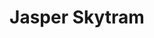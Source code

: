 ---
layout: project
order: 8
metatitle: Jasper Skytram ✕ Esten.co
metadescription: Experience Jasper from the highest aerial tramway in Canada
metaimg: skytram-meta.jpg
device: desktop
title: Jasper Skytram
headline: Ride Canada's highest aerial tramway into new altitudes
hyperlink: https://www.jasperskytram.com/
hex: "008BB4"
hex2: "a1daea"
agency: Lift Interactive
type: Website
role: Strategy
role2: Design
bug: jasper-skytram-bug.png
cardbackground: jasper-skytram-background.png
cardbackgroundalt: Jasper Skytram supporting graphic of a woman enjoying the scenic view
herographic: jasper-skytram-herographic.jpg
herographicalt: Homepage screenshot of the Jasper Skytram website
introimg: skytram-1.jpg
introimgalt: Grid of screenshots from various pages of the Jasper Skytram website
screens1title: Breathtaking Views
screens1description: With a handful of successful Skytram collaborations already under our belt, we jumped at the opportunity to re-think and design their new site. As a designer you can't ask for much more than a mountain-town client with phenomenal photography.
screens1desktop: skytram-screen-1.jpg
screens1desktopalt: Responsive desktop screenshot of the Jasper Skytram "plan your visit" page
screens2desktop: skytram-screen-2.jpg
screens2desktopalt: Responsive desktop screenshot of the Jasper Skytram "home" page
screens3desktop: skytram-screen-3.jpg
screens3desktopalt: Responsive desktop screenshot of the Jasper Skytram "the wildlife" page
bustoutimage: jasper-skytram-outroimage.jpg
bustoutimagealt: Imagery of a woman hiker enjoying the mountain view from ontop a cliff
screens2title: Our Solution
screens2description: With a heavy focus on usability, we started by conducting a content-audit of the existing site which we then re-organized and re-named into a more intuitive site structure - ensuring users find the information they need with ease. The design and layouts mimic the airy atmosphere of the mountain, breaking down content into meaningful groupings and letting the scenic photography do all the talking.
<!-- screens2linktext: -->
<!-- screens2linkurl: -->
screens2firstimage: jasper-skytram-mobile1.jpg
screens2firstimagealt: Responsive mobile screenshot of the Jasper Skytram "experiences" page
screens2secondimage: jasper-skytram-mobile2.jpg
screens2secondimagealt: Responsive mobile screenshot of the Jasper Skytram "day rates" page
screens2thirdimage: jasper-skytram-mobile3.jpg
screens2thirdimagealt: Responsive mobile screenshot of the Jasper Skytram "our facilities" page
screens2fourthimage: jasper-skytram-mobile4.jpg
screens2fourthimagealt: Responsive mobile screenshot of the Jasper Skytram "adventure packages" page
<!-- screens3title: -->
screens3blockquote: Efforts were very well-received. Customers determined the site was user-friendly and appealing. Their team hit all deadlines and provided useful suggestions during the development process. They demonstrated strong business knowledge and research skills.
screens3description: Brian Rode
<!-- screens3linktext: -->
<!-- screens3linkurl: -->
outroimage: skytram-2.jpg
outroimagealt: Grid of screenshots from various pages of the Jasper Skytram website
svg-box: "0 0 250 150"
svg-path: "M113.156304,56.5880006 C112.810598,57.1922713 112.598982,57.8818221 112.598982,58.6264396 C112.598982,60.9138965 114.452333,62.7671557 116.741594,62.7671557 C116.784015,62.7671557 116.824485,62.7549728 116.868369,62.7530236 C111.751541,66.3781604 106.557185,70.3834029 101.35454,74.8126096 C58.5937451,111.216722 38.8548646,147.879647 38.0824137,149.331603 L38.0587845,149.376201 L14.6278671,149.376201 C14.6278671,149.376201 53.410731,101.192924 92.734826,70.5047444 C99.2954244,65.384525 106.203191,60.7555191 113.156304,56.5880006 Z M141.755734,0.247556056 C184.580278,0.247556056 249.220822,104.959869 249.220822,104.959869 C249.220822,104.959869 175.422745,9.93879086 140.946325,9.93879086 C106.471856,9.93879086 0.0819160555,149.374252 0.0819160555,149.374252 C0.0819160555,149.374252 98.9297277,0.247556056 141.755734,0.247556056 Z M101.064909,86.9949991 L101.064909,120.614866 C101.064909,122.44717 102.56524,123.948588 104.40055,123.948588 L104.40055,123.948588 L149.603097,123.948588 C138.055527,144.289675 138.26617,149.033146 138.279215,149.214748 L138.279665,149.22026 L54.1796692,149.22026 C54.1796692,149.22026 70.5760454,116.97316 101.064909,86.9949991 L101.064909,86.9949991 Z M181.979443,36.2231038 L202.490151,55.8141443 C202.490151,55.8141443 186.4819,65.8338294 166.731842,96.1243596 C162.310813,102.904374 158.586558,108.834024 155.431327,114.040011 L155.431327,114.040011 L155.431327,82.5180355 C155.431327,80.6832943 153.930508,79.1848004 152.095198,79.1848004 L152.095198,79.1848004 L138.820409,79.1848004 L132.736191,60.7486967 C163.101205,39.3721338 181.979443,36.2231038 181.979443,36.2231038 L181.979443,36.2231038 Z M111.889043,84.5823022 C112.621899,84.5823022 113.223104,85.182187 113.223104,85.9151089 L113.223104,85.9151089 L113.223104,103.473071 C113.223104,104.205505 112.621899,104.806365 111.889043,104.806365 L111.889043,104.806365 L107.033078,104.806365 C106.299247,104.806365 105.697554,104.205505 105.697554,103.473071 L105.697554,103.473071 L105.697554,85.9151089 C105.697554,85.182187 106.299247,84.5823022 107.033078,84.5823022 L107.033078,84.5823022 Z M137.10651,84.5823022 C137.84278,84.5823022 138.441547,85.182187 138.441547,85.9151089 L138.441547,85.9151089 L138.441547,103.473071 C138.441547,104.205505 137.84278,104.806365 137.10651,104.806365 L137.10651,104.806365 L119.389725,104.806365 C118.654431,104.806365 118.054689,104.205505 118.054689,103.473071 L118.054689,103.473071 L118.054689,85.9151089 C118.054689,85.182187 118.654431,84.5823022 119.389725,84.5823022 L119.389725,84.5823022 Z M149.464132,84.5823022 C150.196989,84.5823022 150.798194,85.182187 150.798194,85.9151089 L150.798194,85.9151089 L150.798194,103.473071 C150.798194,104.205505 150.196989,104.806365 149.464132,104.806365 L149.464132,104.806365 L144.607193,104.806365 C143.873849,104.806365 143.272644,104.205505 143.272644,103.473071 L143.272644,103.473071 L143.272644,85.9151089 C143.272644,85.182187 143.873849,84.5823022 144.607193,84.5823022 L144.607193,84.5823022 Z M130.369402,62.4455278 L135.891422,79.1828512 L120.918825,79.1828512 L126.625156,65.1969087 C127.890954,64.2485935 129.137736,63.3343905 130.369402,62.4455278 L130.369402,62.4455278 Z M122.266539,68.5199101 L117.917187,79.1818765 L109.407181,79.1818765 C111.111328,77.666814 112.849118,76.1653963 114.627379,74.6820092 C117.23309,72.507122 119.779314,70.4569875 122.266539,68.5199101 L122.266539,68.5199101 Z M120.825207,58.062616 C121.389355,58.4388233 122.058824,58.6634755 122.779977,58.7063592 C122.046634,59.1902631 121.309389,59.6829386 120.572145,60.1838985 C120.768646,59.7038932 120.880793,59.1790548 120.880793,58.6264396 C120.880793,58.4334628 120.848611,58.2468211 120.825207,58.062616 Z M126.89821,54.3902096 C127.365814,54.7254824 127.90997,54.9579317 128.502399,55.0485723 C127.894367,55.4252669 127.282922,55.8063472 126.66904,56.19425 C126.83726,55.7561538 126.939168,55.2858947 126.939168,54.7917573 C126.939168,54.6543344 126.911862,54.523734 126.89821,54.3902096 Z M119.596954,52.8644262 C119.270752,53.4360467 119.071325,54.086125 119.071325,54.7927319 C119.071325,54.9472108 119.097656,55.0958419 119.116672,55.2459349 C118.442327,54.7708027 117.626092,54.48816 116.740131,54.48816 L116.740131,54.48816 L116.730867,54.4901092 C117.687529,53.9409052 118.642729,53.3955996 119.596954,52.8644262 Z M132.755208,50.876668 C133.26767,51.2192505 133.875215,51.4224609 134.525667,51.4614461 C133.882041,51.8318055 133.232076,52.2080128 132.580161,52.5905551 C132.717175,52.2046016 132.80543,51.7942823 132.80543,51.3595972 C132.80543,51.1948847 132.778125,51.0365073 132.755208,50.876668 Z M125.851829,49.4883074 C125.530016,50.0423846 125.331565,50.6744322 125.331565,51.3595972 C125.331565,51.462908 125.352044,51.5593964 125.361796,51.6612453 C124.759128,51.2070676 124.025296,50.9244249 123.225152,50.8791046 C124.101361,50.4078709 124.977571,49.9454089 125.851829,49.4883074 Z M173.687393,29.6112129 C174.964406,30.6389604 176.250195,31.6954595 177.53891,32.7797355 C168.452567,35.4682528 154.23428,40.5563094 137.844242,49.5950294 C138.110957,49.0940695 138.275765,48.5336571 138.275765,47.9274372 C138.275765,46.3358662 137.222558,45.0045214 135.778788,44.5557042 C151.042967,37.3410046 164.842409,32.4434881 173.687393,29.6112129 Z M131.419683,46.6599307 C131.268529,47.0551432 131.175398,47.4800819 131.175398,47.9284118 C131.175398,48.0585249 131.200753,48.1818156 131.215381,48.3109541 C130.699992,47.9474171 130.088547,47.7164298 129.427368,47.6535661 C130.093423,47.3173187 130.758991,46.9874064 131.419683,46.6599307 Z"
---
